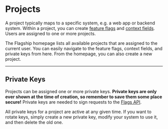 # Projects

<p>
    A project typically maps to a specific system, e.g. a web app or backend system.
    Within a project, you can create <a href="/flagship/feature-flags">feature flags</a> and <a href="/flagship/context-fields">context fields</a>.
    Users are assigned to one or more projects.
</p>
<p>
    The Flagship homepage lists all available projects that are assigned to the current user.
    You can easily navigate to the feature flags, context fields, and private keys from here.
    From the homepage, you can also create a new project.
</p>

<hr>

## Private Keys

<p>
    Projects can be assigned one or more private keys.
    <b>Private keys are only ever shown at the time of creation, so remember to save them some place secure!</b>
    Private keys are needed to sign requests to the <a href="/flagship/flags-api">Flags API</a>.
</p>
<p>
    All private keys for a project are active at any given time. If you want to rotate keys, simply create a new
    private key, modify your system to use it, and then delete the old one.
</p>
